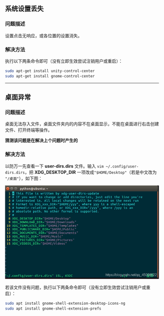 ## 系统设置丢失

### 问题描述

设置点击无响应，或各位置的设置消失。

### 解决方法

执行以下两条命令即可（没有立即生效尝试注销用户或重启）：

```sh
sudo apt-get install unity-control-center
sudo apt-get install gnome-control-center
```

---

## 桌面异常

### 问题描述

桌面无法存入文件，桌面文件夹内的内容不在桌面显示，不能在桌面进行右击创建文件、打开终端等操作。

**猜测该问题是在解决上个问题时产生的**

### 解决方法

以防万一先查看一下 **user-dirs.dirs** 文件。输入 `vim ~/.config/user-dirs.dirs`，把 **XDG_DESKTOP_DIR** 一项改成`"$HOME/Desktop"`（若是中文改为 `"/桌面"`），如下图：

![image-20230507182920684](https://raw.githubusercontent.com/kurisaW/picbed/main/img2023/202305071829739.png)

若该文件没有问题，执行以下两条命令即可（没有立即生效尝试注销用户或重启）：

```sh
sudo apt install gnome-shell-extension-desktop-icons-ng
sudo apt install gnome-shell-extension-prefs
```